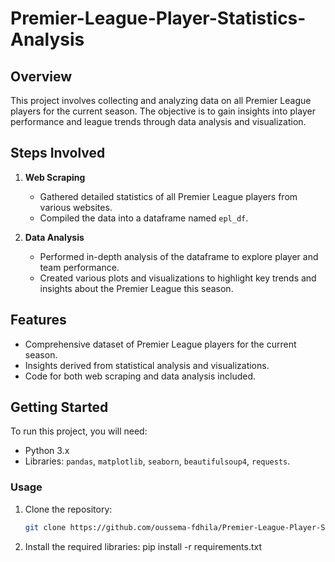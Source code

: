 # Premier-League-Player-Statistics-Analysis

## Overview  
This project involves collecting and analyzing data on all Premier League players for the current season. The objective is to gain insights into player performance and league trends through data analysis and visualization.

## Steps Involved  
1. **Web Scraping**  
   - Gathered detailed statistics of all Premier League players from various websites.  
   - Compiled the data into a dataframe named `epl_df`.  

2. **Data Analysis**  
   - Performed in-depth analysis of the dataframe to explore player and team performance.  
   - Created various plots and visualizations to highlight key trends and insights about the Premier League this season.

## Features  
- Comprehensive dataset of Premier League players for the current season.  
- Insights derived from statistical analysis and visualizations.  
- Code for both web scraping and data analysis included.  

## Getting Started  
To run this project, you will need:  
- Python 3.x  
- Libraries: `pandas`, `matplotlib`, `seaborn`, `beautifulsoup4`, `requests`.

### Usage  
1. Clone the repository:  
   ```bash
   git clone https://github.com/oussema-fdhila/Premier-League-Player-Statistics-Analysis.git

2. Install the required libraries:
   pip install -r requirements.txt
   
